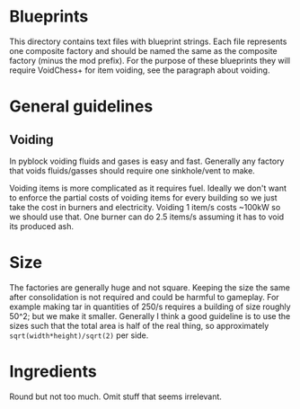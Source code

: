 # Blueprints

This directory contains text files with blueprint strings. Each file represents one composite factory and should be named the same as the composite factory (minus the mod prefix). For the purpose of these blueprints they will require VoidChess+ for item voiding, see the paragraph about voiding.

# General guidelines

## Voiding

In pyblock voiding fluids and gases is easy and fast. Generally any factory that voids fluids/gasses should require one sinkhole/vent to make.

Voiding items is more complicated as it requires fuel. Ideally we don't want to enforce the partial costs of voiding items for every building so we just take the cost in burners and electricity. Voiding 1 item/s costs \~100kW so we should use that. One burner can do 2.5 items/s assuming it has to void its produced ash.

# Size

The factories are generally huge and not square. Keeping the size the same after consolidation is not required and could be harmful to gameplay. For example making tar in quantities of 250/s requires a building of size roughly 50^2; but we make it smaller. Generally I think a good guideline is to use the sizes such that the total area is half of the real thing, so approximately `sqrt(width*height)/sqrt(2)` per side.

# Ingredients

Round but not too much. Omit stuff that seems irrelevant.
